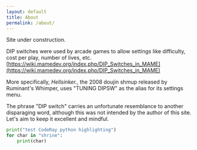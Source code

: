 ```yaml
---
layout: default
title: About
permalink: /about/
---
```


Site under construction.

DIP switches were used by arcade games to allow settings like difficulty, cost per play, number of lives, etc.
[https://wiki.mamedev.org/index.php/DIP_Switches_in_MAME](https://wiki.mamedev.org/index.php/DIP_Switches_in_MAME)

More specifically, *Hellsinker.*, the 2008 doujin shmup released by Ruminant's Whimper, uses "TUNING DIPSW" as the alias for its settings menu.

The phrase "DIP switch" carries an unfortunate resemblance to another disparaging word, although this was not intended by the author of this site. Let's aim to keep it excellent and mindful.

```python
print("test CodeRay python highlighting")
for char in "shrine":
    print(char)
```
